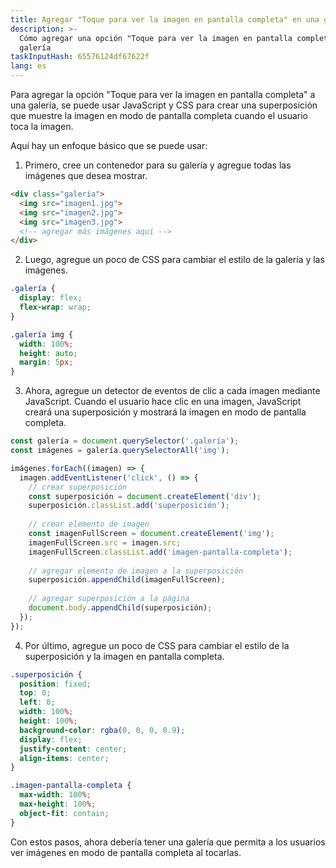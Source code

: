 ```yaml
---
title: Agregar "Toque para ver la imagen en pantalla completa" en una galería
description: >-
  Cómo agregar una opción "Toque para ver la imagen en pantalla completa" en una
  galería
taskInputHash: 65576124df67622f
lang: es
---
```

Para agregar la opción "Toque para ver la imagen en pantalla completa" a una galería, se puede usar JavaScript y CSS para crear una superposición que muestre la imagen en modo de pantalla completa cuando el usuario toca la imagen.

Aquí hay un enfoque básico que se puede usar:

1. Primero, cree un contenedor para su galería y agregue todas las imágenes que desea mostrar.

```html
<div class="galería">
  <img src="imagen1.jpg">
  <img src="imagen2.jpg">
  <img src="imagen3.jpg">
  <!-- agregar más imágenes aquí -->
</div>
```

2. Luego, agregue un poco de CSS para cambiar el estilo de la galería y las imágenes.

```css
.galería {
  display: flex;
  flex-wrap: wrap;
}

.galería img {
  width: 100%;
  height: auto;
  margin: 5px;
}
```

3. Ahora, agregue un detector de eventos de clic a cada imagen mediante JavaScript. Cuando el usuario hace clic en una imagen, JavaScript creará una superposición y mostrará la imagen en modo de pantalla completa.

```javascript
const galería = document.querySelector('.galería');
const imágenes = galería.querySelectorAll('img');

imágenes.forEach((imagen) => {
  imagen.addEventListener('click', () => {
    // crear superposición
    const superposición = document.createElement('div');
    superposición.classList.add('superposición');
    
    // crear elemento de imagen
    const imagenFullScreen = document.createElement('img');
    imagenFullScreen.src = imagen.src;
    imagenFullScreen.classList.add('imagen-pantalla-completa');
    
    // agregar elemento de imagen a la superposición
    superposición.appendChild(imagenFullScreen);
    
    // agregar superposición a la página
    document.body.appendChild(superposición);
  });
});
```

4. Por último, agregue un poco de CSS para cambiar el estilo de la superposición y la imagen en pantalla completa.

```css
.superposición {
  position: fixed;
  top: 0;
  left: 0;
  width: 100%;
  height: 100%;
  background-color: rgba(0, 0, 0, 0.9);
  display: flex;
  justify-content: center;
  align-items: center;
}

.imagen-pantalla-completa {
  max-width: 100%;
  max-height: 100%;
  object-fit: contain;
}
```

Con estos pasos, ahora debería tener una galería que permita a los usuarios ver imágenes en modo de pantalla completa al tocarlas.
